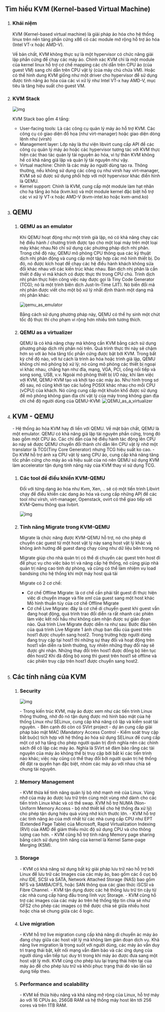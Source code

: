 ## Tìm hiểu KVM (Kernel-based Virtual Machine)

1. ### Khái niệm

   KVM (Kernel-based virtual machine) là giải pháp ảo hóa cho hệ thống linux trên nền tảng phần cứng x86 có các module mở rộng hỗ trợ ảo hóa (Intel VT-x hoặc AMD-V). 

   Về bản chất, KVM không thực sự là một hypervisor có chức năng giải lập phần cứng để chạy các máy ảo. Chính xác KVM chỉ là một module của kernel linux hỗ trợ cơ chế mapping các chỉ dẫn trên CPU ảo (của guest VM) sang chỉ dẫn trên CPU vật lý (của máy chủ chứa VM). Hoặc có thể hình dung KVM giống như một driver cho hypervisor để sử dụng được tính năng ảo hóa của các vi xử lý như Intel VT-x hay AMD-V, mục tiêu là tăng hiệu suất cho guest VM.

2. ### KVM Stack

   ![img](https://camo.githubusercontent.com/81f5d6a46569129987e76719f22b72e66b34dcc8ee43421d4ea06e98256417d7/687474703a2f2f692e696d6775722e636f6d2f45467a434841452e706e67)

   KVM Stack bao gồm 4 tầng:

   - User-facing tools: Là các công cụ quản lý máy ảo hỗ trợ KVM. Các công cụ có giao diện đồ họa (như virt-manager) hoặc giao diện dòng lệnh như (virsh)
   - Management layer: Lớp này là thư viện libvirt cung cấp API để các công cụ quản lý máy ảo hoặc các hypervisor tương tác với KVM thực hiện các thao tác quản lý tài nguyên ảo hóa, vì tự thân KVM không hề có khả năng giả lập và quản lý tài nguyên như vậy.
   - Virtual machine: Chính là các máy ảo người dùng tạo ra. Thông thường, nếu không sử dụng các công cụ như virsh hay virt-manager, KVM sẽ sử được sử dụng phối hợp với một hypervisor khác điển hình là QEMU.
   - Kernel support: Chính là KVM, cung cấp một module làm hạt nhân cho hạ tầng ảo hóa (kvm.ko) và một module kernel đặc biệt hỗ trợ các vi xử lý VT-x hoặc AMD-V (kvm-intel.ko hoặc kvm-amd.ko)

3. ## QEMU

   1. ### QEMU as an emulator

      Khi QEMU hoạt động như một trình giả lập, nó có khả năng chạy các hệ điều hành / chương trình được tạo cho một loại máy trên một loại máy khác nhau.Nó chỉ sử dụng các phương pháp dịch nhị phân. Trong chế độ này, QEMU mô phỏng CPU thông qua các kỹ thuật dịch nhị phân động và cung cấp một tập hợp các mô hình thiết bị. Do đó, nó được kích hoạt để chạy các hệ điều hành khách không sửa đổi khác nhau với các kiến trúc khác nhau. Bản dịch nhị phân là cần thiết ở đây vì mã khách có được thực thi trong CPU chủ. Trình dịch nhị phân thực hiện công việc này được gọi là Tiny 
      Code Generator (TCG); nó là một trình biên dịch Just-In-Time (JIT). Nó biến đổi mã nhị phân được viết cho một bộ xử lý nhất định thành một dạng mã nhị phân khác:

      ![qemu_as_emulator](https://user-images.githubusercontent.com/62655597/131079559-1d1fd3fa-4f8b-4736-b6fb-12eaff3b7564.PNG)

      Bằng cách sử dụng phương pháp này, QEMU có thể hy sinh một chút tốc độ thực thi cho phạm vi rộng hơn nhiều
      tính tương thích.

   2. ### QEMU as a virtualizer

      QEMU là có khả năng chạy mà không cần KVM bằng cách sử dụng phương pháp dịch nhị phân nói trên.
      Quá trình thực thi này sẽ chậm hơn so với ảo hóa tăng tốc phần cứng được bật bởi KVM. Trong bất kỳ chế độ nào, với tư cách là trình ảo hóa hoặc trình giả lập, QEMU không chỉ mô phỏng bộ xử lý; nó cũng mô phỏng các thiết bị ngoại vi khác nhau, chẳng hạn như đĩa, mạng, VGA, PCI, cổng nối tiếp và song song, USB, v.v. Ngoài mô phỏng thiết bị I/O này, khi làm việc với KVM, QEMU-KVM tạo và khởi tạo các máy ảo. Như hình trong sơ đồ sau, nó cũng khởi tạo các luồng POSIX khác nhau cho mỗi CPU (vCPU) của khách. Nó cũng cung cấp một khuôn khổ được sử dụng để mô phỏng không gian địa chỉ vật lý của máy trong không gian địa chỉ chế độ người dùng của QEMU-KVM:
![QEMU_as_a_virtualizer](https://user-images.githubusercontent.com/62655597/131079596-aede51f0-e78e-4e41-828c-3a6375a4f116.PNG)

      

4. ## KVM - QEMU

   \- Hệ thống ảo hóa KVM hay đi liền với QEMU. Về mặt bản chất, QEMU là một emulator. QEMU có khả năng giả lập tài nguyên phần cứng, trong đó bao gồm một CPU ảo. Các chỉ dẫn của hệ điều hành tác động lên CPU ảo này sẽ được QEMU chuyển đổi thành chỉ dẫn lên CPU vật lý nhờ một translator là TCG(Tiny Core Generator) nhưng TCG hiệu suất ko cao.
   \- Do KVM hỗ trợ ánh xạ CPU vật lý sang CPU ảo, cung cấp khả năng tăng tốc phần cứng cho máy ảo và hiệu suất của nó nên QEMU sử dụng KVM làm accelerator tận dụng tính năng này của KVM thay vì sử dụng TCG.

   1. ### Các tool để điều khiển KVM-QEMU

      Đối với từng dạng ảo hóa như Kvm, Xen, .. sẽ có một tiến trình Libvirt chạy để điều khiển các dang ảo hóa và cung cấp những API để các tool như virsh, virt-manager, Openstack, ovirt có thể giao tiếp với KVM-Qemu thông qua livbirt.

      ![img](https://camo.githubusercontent.com/f213e7d48c1641ad15f9988ed731c354abb92a8e01997224b8d80405d2141c10/687474703a2f2f692e696d6775722e636f6d2f6332516e3456382e706e67)

   2. ### Tính năng Migrate trong KVM-QEMU

      Migrate là chức năng được KVM-QEMU hỗ trợ, nó cho phép di chuyển các guest từ một host vật lý này sang host vật lý khác và không ảnh hướng để guest đang chạy cũng như dữ liệu bên trong nó

      Migrate giúp cho nhà quản trị có thể di chuyển các guest trên host đi để phục vụ cho việc bảo trì và nâng cấp hệ thống, nó cũng giúp nhà quản trị nâng cao tính dự phòng, và cũng có thể làm nhiệm vụ load bandsing cho hệ thống khi một máy host quá tải

      Migrate có 2 cơ chế:

      - Cơ chế Offline Migrate: là cơ chế cần phải tắt guest đi thực hiện việc di chuyển image và file xml của guest sang một host khác Mô hình thuần túy của cơ chế Offline Migrate
      - Cơ chế Live Migrate: đây là cơ chế di chuyển guest khi guest vẫn đang hoạt động, quá trình trao đổi diễn ra rất nhanh các phiên làm việc kết nối hầu như không cảm nhận được sự gián đoạn nào. Quá trình Live Migrate được diễn ra như sau: Bước đầu tiên của quá trình Live Migrate 1 ảnh chụp ban đầu của guest trên host1 được chuyển sang host2. Trong trường hợp người dùng đang truy cập tại host1 thì những sự thay đổi và hoạt động trên host1 vẫn diễn ra bình thường, tuy nhiên những thay đổi này sẽ được ghi nhận. Những thay đổi trên host1 được đồng bộ liên tục đến host2 Khi đã đồng bộ xong thì guest trên host1 sẽ offline và các phiên truy cập trên host1 được chuyển sang host2.

5. ## Các tính năng của KVM

   1. ### Security

      ![img](https://camo.githubusercontent.com/b9c22845e52c52d6b2a5ed690825b39c3dc264c35f1d995619949ae35d1fe4e4/687474703a2f2f692e696d6775722e636f6d2f39314756674d4d2e706e67)

      \- Trong kiến trúc KVM, máy ảo được xem như các tiến trình Linux thông thường, nhờ đó nó tận dụng được mô hình bảo mật của hệ thống Linux như SELinux, cung cấp khả năng cô lập và kiểm soát tài nguyên.
      \- Bên cạnh đó còn có SVirt project - dự án cung cấp giải pháp bảo mật MAC (Mandatory Access Control - Kiểm soát truy cập bắt buộc) tích hợp với hệ thống ảo hóa sử dụng SELinux để cung cấp một cơ sở hạ tầng cho phép người quản trị định nghĩa nên các chính sách để cô lập các máy ảo. Nghĩa là SVirt sẽ đảm bảo rằng các tài nguyên của máy ảo không thể bị truy cập bởi bất kì các tiến trình nào khác; việc này cũng có thể thay đổi bởi người quản trị hệ thống để đặt ra quyền hạn đặc biệt, nhóm các máy ảo với nhau chia sẻ chung tài nguyên.

   2. ### Memory Management

      \- KVM thừa kế tính năng quản lý bộ nhớ mạnh mẽ của Linux. Vùng nhớ của máy ảo được lưu trữ trên cùng một vùng nhớ dành cho các tiến trình Linux khác và có thể swap. KVM hỗ trợ NUMA (Non-Uniform Memory Access - bộ nhớ thiết kế cho hệ thống đa xử lý) cho phép tận dụng hiệu quả vùng nhớ kích thước lớn.
      \- KVM hỗ trợ các tính năng ảo của mới nhất từ các nhà cung cấp CPU như EPT (Extended Page Table) của Microsoft, Rapid Virtualization Indexing (RVI) của AMD để giảm thiểu mức độ sử dụng CPU và cho thông lượng cao hơn.
      \- KVM cũng hỗ trợ tính năng Memory page sharing bằng cách sử dụng tính năng của kernel là Kernel Same-page Merging (KSM).

   3. ### Storage

      \- KVM có khả năng sử dụng bất kỳ giải pháp lưu trữ nào hỗ trợ bởi Linux để lưu trữ các Images của các máy ảo, bao gồm các ổ cục bộ như IDE, SCSI và SATA, Network Attached Storage (NAS) bao gồm NFS và SAMBA/CIFS, hoặc SAN thông qua các giao thức iSCSI và Fibre Channel.
      \- KVM tận dụng được các hệ thống lưu trữ tin cậy từ các nhà cung cấp hàng đầu trong lĩnh vực Storage.
      \- KVM cũng hỗ trợ các images của các máy ảo trên hệ thống tệp tin chia sẻ như GFS2 cho phép các images có thể được chia sẻ giữa nhiều host hoặc chia sẻ chung giữa các ổ logic.

   4. ### Live migration

      \- KVM hỗ trợ live migration cung cấp khả năng di chuyển ác máy ảo đang chạy giữa các host vật lý mà không làm gián đoạn dịch vụ. Khả năng live migration là trong suốt với người dùng, các máy ảo vẫn duy trì trạng thái bật, kết nối mạng vẫn đảm bảo và các ứng dụng của người dùng vẫn tiếp tục duy trì trong khi máy ảo được đưa sang một host vật lý mới. KVM cũng cho phép lưu lại trạng thái hiện tại của máy ảo để cho phép lưu trữ và khôi phục trạng thái đó vào lần sử dụng tiếp theo.

   5. ### Performance and scalability

      \- KVM kế thừa hiệu năng và khả năng mở rộng của Linux, hỗ trợ máy ảo với 16 CPUs ảo, 256GB RAM và hệ thống máy host lên tới 256 cores và trên 1TB RAM.

